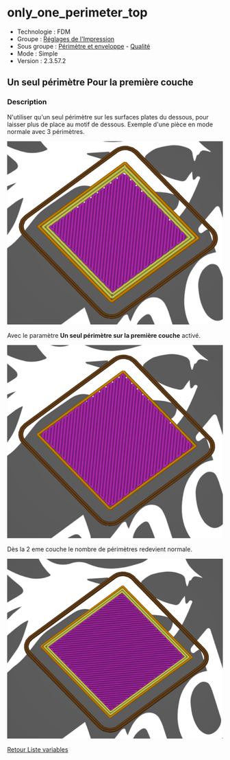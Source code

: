 # only_one_perimeter_top

* Technologie : FDM
* Groupe : [Réglages de l'Impression](../print_settings/print_settings.md)
* Sous groupe : [Périmètre et enveloppe](../print_settings/print_settings.md#périmètre-et-enveloppe) - [Qualité](../print_settings/print_settings.md#qualité)
* Mode : Simple
* Version : 2.3.57.2

## Un seul périmètre Pour la première couche

### Description

N'utiliser qu'un seul périmètre sur les surfaces plates du dessous,  pour laisser plus de place au motif de dessous.
Exemple d'une pièce en mode normale avec 3 périmètres.

![Exemple de réglage standard](./images/only_one_perimeter_first_layer/001.png)

Avec le paramètre **Un seul périmètre sur la première couche**  activé.

![Exemple de réglage ou le paramètre impose d'avoir un seul périmètre](./images/only_one_perimeter_first_layer/002.png)

Dès la 2 eme couche le nombre de périmètres redevient normale.

![2 eme couche](./images/only_one_perimeter_first_layer/003.png)


[Retour Liste variables](variable_list.md)